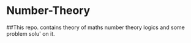 # Number-Theory
##This repo. contains theory of maths number theory logics and some problem solu' on it.

